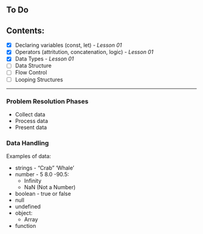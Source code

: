 ## To Do
## Contents:
- [x] Declaring variables (const, let) *- Lesson 01*
- [x] Operators (attritution, concatenation, logic) *- Lesson 01*
- [x] Data Types *- Lesson 01*
- [ ] Data Structure
- [ ] Flow Control
- [ ] Looping Structures

---
### Problem Resolution Phases
- Collect data
- Process data
- Present data 

### Data Handling
Examples of data:
- strings - “Crab” ‘Whale’
- number - 5  8.0  -90.5:
    - Infinity
    - NaN (Not a Number)
- boolean - true or false
- null
- undefined
- object:
    - Array
- function
